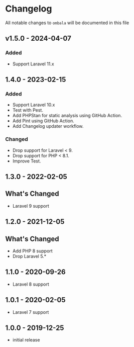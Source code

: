 # Changelog

All notable changes to `ombala` will be documented in this file

## v1.5.0 - 2024-04-07

### Added

- Support Laravel 11.x

## 1.4.0 - 2023-02-15

### Added

- Support Laravel 10.x
- Test with Pest.
- Add PHPStan for static analysis using GitHub Action.
- Add Pint using GitHub Action.
- Add Changelog updater workflow.

### Changed

- Drop support for Laravel < 9.
- Drop support for PHP < 8.1.
- Improve Test.

## 1.3.0 - 2022-02-05

## What's Changed

- Laravel 9 support

## 1.2.0 - 2021-12-05

## What's Changed

- Add PHP 8 support
- Drop Laravel 5.*

## 1.1.0 - 2020-09-26

- Laravel 8 support

## 1.0.1 - 2020-02-05

- Laravel 7 support

## 1.0.0 - 2019-12-25

- initial release
